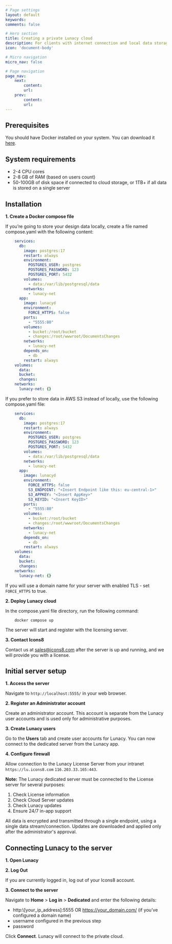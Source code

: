 ```yaml
---
# Page settings
layout: default
keywords:
comments: false

# Hero section
title: Creating a private Lunacy cloud 
description: For clients with internet connection and local data storage
icon: 'document-body'

# Micro navigation
micro_nav: false

# Page navigation
page_nav:
    next:
        content: 
        url: 
    prev:
        content: 
        url:
---
```


## Prerequisites

You should have Docker installed on your system. You can download it [here](https://docs.docker.com/get-docker/).

## System requirements

- 2-4 CPU cores
- 2-8 GB of RAM (based on users count)
- 50-100GB of disk space if connected to cloud storage, or 1TB+ if all data is stored on a single server

## **Installation**

**1. Create a Docker compose file**

If you’re going to store your design data locally, create a file named compose.yaml with the following content:

```yaml
    services:
      db:
        image: postgres:17
        restart: always
        environment:
          POSTGRES_USER: postgres
          POSTGRES_PASSWORD: 123
          POSTGRES_PORT: 5432
        volumes:
          - data:/var/lib/postgresql/data
        networks:
          - lunacy-net
      app:
        image: lunacyd
        environment:
          FORCE_HTTPS: false
        ports: 
          - "5555:80"
        volumes:
          - bucket:/root/bucket
          - changes:/root/wwwroot/DocumentsChanges
        networks:
          - lunacy-net
        depends_on:
          - db
        restart: always
    volumes:
      data:
      bucket:
      changes:
    networks:
      lunacy-net: {}
```
If you prefer to store data in AWS S3 instead of locally, use the following compose.yaml file:

```yaml
    services:
      db:
        image: postgres:17
        restart: always
        environment:
          POSTGRES_USER: postgres
          POSTGRES_PASSWORD: 123
          POSTGRES_PORT: 5432
        volumes:
          - data:/var/lib/postgresql/data
        networks:
          - lunacy-net
      app:
        image: lunacyd
        environment:
          FORCE_HTTPS: false
          S3_ENDPOINT: "<Insert Endpoint like this: eu-central-1>"
          S3_APPKEY: "<Insert AppKey>"
          S3_KEYID: "<Insert KeyID>"
        ports: 
          - "5555:80"
        volumes:
          - bucket:/root/bucket
          - changes:/root/wwwroot/DocumentsChanges
        networks:
          - lunacy-net
        depends_on:
          - db
        restart: always
    volumes:
      data:
      bucket:
      changes:
    networks:
      lunacy-net: {}
```
If you will use a domain name for your server with enabled TLS - set `FORCE_HTTPS` to true.

**2. Deploy Lunacy cloud**

In the compose.yaml file directory, run the following command:

```
    docker compose up
```
The server will start and register with the licensing server.

**3. Contact Icons8**

Contact us at sales@icons8.com after the server is up and running, and we will provide you with a license.

## **Initial server setup**

**1. Access the server**

Navigate to `http://localhost:5555/` in your web browser.

**2. Register an Administrator account**

Create an administrator account. This account is separate from the Lunacy user accounts and is used only for administrative purposes.

**3. Create Lunacy users**

Go to the **Users** tab and create user accounts for Lunacy.
You can now connect to the dedicated server from the Lunacy app.

**4. Configure firewall**

Allow connection to the Lunacy License Server from your intranet `https://lu.icons8.com` `116.203.33.165:443`. 

<div>
  <p><strong>Note:</strong> The Lunacy dedicated server must be connected to the License server for several purposes:</p>
  <ol>
    <li>Check License information</li>
    <li>Check Cloud Server updates</li>
    <li>Check Lunacy updates</li>
    <li>Ensure 24/7 in-app support</li>
  </ol>
  <p>All data is encrypted and transmitted through a single endpoint, using a single data stream/connection. Updates are downloaded and applied only after the administrator's approval.</p>
</div>



## **Connecting Lunacy to the server**

**1. Open Lunacy**

**2. Log Out**

If you are currently logged in, log out of your Icons8 account.

**3. Connect to the server**

Navigate to **Home** > **Log in** > **Dedicated** and enter the following details:

- http:\\[your_ip_address]:5555 OR https://your_domain.com/ (if you’ve configured a domain name)
- username configured in the previous step
- password

Click **Connect**. Lunacy will connect to the private cloud.




